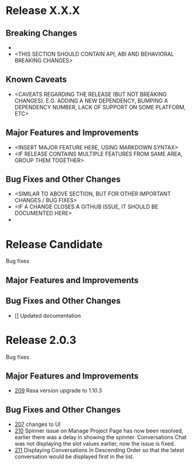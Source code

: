 # Release X.X.X

<INSERT SMALL BLURB ABOUT RELEASE FOCUS AREA AND POTENTIAL TOOLCHAIN CHANGES>

## Breaking Changes

* <DOCUMENT BREAKING CHANGES HERE>
* <THIS SECTION SHOULD CONTAIN API, ABI AND BEHAVIORAL BREAKING CHANGES>

## Known Caveats

* <CAVEATS REGARDING THE RELEASE (BUT NOT BREAKING CHANGES). E.G. ADDING A NEW DEPENDENCY, BUMPING A DEPENDENCY NUMBER, LACK OF SUPPORT ON SOME PLATFORM, ETC>

## Major Features and Improvements

* <INSERT MAJOR FEATURE HERE, USING MARKDOWN SYNTAX>
* <IF RELEASE CONTAINS MULTIPLE FEATURES FROM SAME AREA, GROUP THEM TOGETHER>

## Bug Fixes and Other Changes

* <SIMILAR TO ABOVE SECTION, BUT FOR OTHER IMPORTANT CHANGES / BUG FIXES>
* <IF A CHANGE CLOSES A GITHUB ISSUE, IT SHOULD BE DOCUMENTED HERE>
* <NOTES SHOULD BE GROUPED PER AREA>


# Release Candidate 

Bug fixes
    
## Major Features and Improvements


## Bug Fixes and Other Changes

* [] Updated documentation 

# Release 2.0.3

Bug fixes
    
## Major Features and Improvements

* [209](https://github.com/navigateconsulting/eva/pull/209) Rasa version upgrade to 1.10.3

## Bug Fixes and Other Changes

* [207](https://github.com/navigateconsulting/eva/pull/207) changes to UI
* [210](https://github.com/navigateconsulting/eva/pull/210) Spinner issue on Manage Project Page has now been resolved, earlier there was a delay in showing the spinner. Conversations Chat was not displaying the slot values earlier, now the issue is fixed.
* [211](https://github.com/navigateconsulting/eva/pull/211) Displaying Conversations In Descending Order so that the latest conversation would be displayed first in the list.
